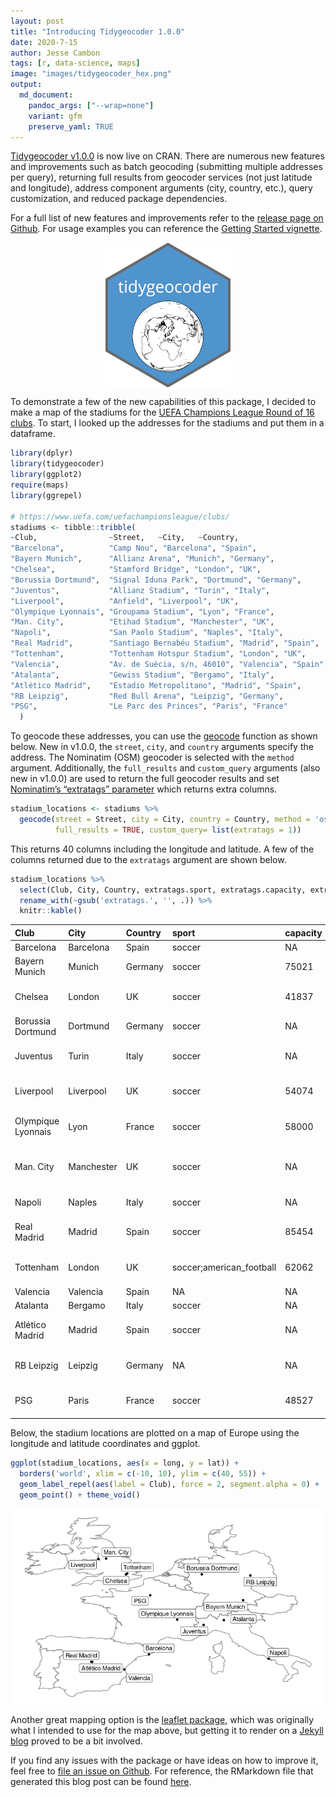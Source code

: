 ```yaml
---
layout: post
title: "Introducing Tidygeocoder 1.0.0"
date: 2020-7-15
author: Jesse Cambon
tags: [r, data-science, maps]
image: "images/tidygeocoder_hex.png"
output: 
  md_document:
    pandoc_args: ["--wrap=none"]
    variant: gfm
    preserve_yaml: TRUE
---
```


[Tidygeocoder v1.0.0](https://jessecambon.github.io/tidygeocoder/index.html) is now live on CRAN. There are numerous new features and improvements such as batch geocoding (submitting multiple addresses per query), returning full results from geocoder services (not just latitude and longitude), address component arguments (city, country, etc.), query customization, and reduced package dependencies.

For a full list of new features and improvements refer to the [release page on Github](https://github.com/jessecambon/tidygeocoder/releases/tag/v1.0.0). For usage examples you can reference the [Getting Started vignette](https://jessecambon.github.io/tidygeocoder/articles/tidygeocoder.html).

<img src="/../images/tidygeocoder_hex.png" width="200" style="display: block; margin: auto;" />

To demonstrate a few of the new capabilities of this package, I decided to make a map of the stadiums for the [UEFA Champions League Round of 16 clubs](https://www.uefa.com/uefachampionsleague/draws/2020/2001141/). To start, I looked up the addresses for the stadiums and put them in a dataframe.

``` r
library(dplyr)
library(tidygeocoder)
library(ggplot2)
require(maps)
library(ggrepel)

# https://www.uefa.com/uefachampionsleague/clubs/
stadiums <- tibble::tribble(
~Club,                ~Street,   ~City,   ~Country,
"Barcelona",          "Camp Nou", "Barcelona", "Spain",
"Bayern Munich",      "Allianz Arena", "Munich", "Germany",
"Chelsea",            "Stamford Bridge", "London", "UK",
"Borussia Dortmund",  "Signal Iduna Park", "Dortmund", "Germany",
"Juventus",           "Allianz Stadium", "Turin", "Italy",
"Liverpool",          "Anfield", "Liverpool", "UK",
"Olympique Lyonnais", "Groupama Stadium", "Lyon", "France",
"Man. City",          "Etihad Stadium", "Manchester", "UK",
"Napoli",             "San Paolo Stadium", "Naples", "Italy",
"Real Madrid",        "Santiago Bernabéu Stadium", "Madrid", "Spain",
"Tottenham",          "Tottenham Hotspur Stadium", "London", "UK",
"Valencia",           "Av. de Suècia, s/n, 46010", "Valencia", "Spain",
"Atalanta",           "Gewiss Stadium", "Bergamo", "Italy",
"Atlético Madrid",    "Estadio Metropolitano", "Madrid", "Spain",
"RB Leipzig",         "Red Bull Arena", "Leipzig", "Germany",
"PSG",                "Le Parc des Princes", "Paris", "France"
  )
```

To geocode these addresses, you can use the [geocode](https://jessecambon.github.io/tidygeocoder/reference/geocode.html) function as shown below. New in v1.0.0, the `street`, `city`, and `country` arguments specify the address. The Nominatim (OSM) geocoder is selected with the `method` argument. Additionally, the `full_results` and `custom_query` arguments (also new in v1.0.0) are used to return the full geocoder results and set [Nominatim’s “extratags” parameter](https://nominatim.org/release-docs/develop/api/Search/#parameters) which returns extra columns.

``` r
stadium_locations <- stadiums %>%
  geocode(street = Street, city = City, country = Country, method = 'osm', 
          full_results = TRUE, custom_query= list(extratags = 1))
```

This returns 40 columns including the longitude and latitude. A few of the columns returned due to the `extratags` argument are shown below.

``` r
stadium_locations %>%
  select(Club, City, Country, extratags.sport, extratags.capacity, extratags.operator, extratags.wikipedia) %>%
  rename_with(~gsub('extratags.', '', .)) %>%
  knitr::kable()
```

| Club               | City       | Country | sport                     | capacity | operator                      | wikipedia                         |
| :----------------- | :--------- | :------ | :------------------------ | :------- | :---------------------------- | :-------------------------------- |
| Barcelona          | Barcelona  | Spain   | soccer                    | NA       | NA                            | en:Camp Nou                       |
| Bayern Munich      | Munich     | Germany | soccer                    | 75021    | NA                            | de:Allianz Arena                  |
| Chelsea            | London     | UK      | soccer                    | 41837    | Chelsea Football Club         | en:Stamford Bridge (stadium)      |
| Borussia Dortmund  | Dortmund   | Germany | soccer                    | NA       | NA                            | de:Signal Iduna Park              |
| Juventus           | Turin      | Italy   | soccer                    | NA       | NA                            | it:Allianz Stadium (Torino)       |
| Liverpool          | Liverpool  | UK      | soccer                    | 54074    | Liverpool Football Club       | en:Anfield                        |
| Olympique Lyonnais | Lyon       | France  | soccer                    | 58000    | Olympique Lyonnais            | fr:Parc Olympique lyonnais        |
| Man. City          | Manchester | UK      | soccer                    | NA       | Manchester City Football Club | en:City of Manchester Stadium     |
| Napoli             | Naples     | Italy   | soccer                    | NA       | NA                            | en:Stadio San Paolo               |
| Real Madrid        | Madrid     | Spain   | soccer                    | 85454    | NA                            | es:Estadio Santiago Bernabéu      |
| Tottenham          | London     | UK      | soccer;american\_football | 62062    | Tottenham Hotspur             | en:Tottenham Hotspur Stadium      |
| Valencia           | Valencia   | Spain   | NA                        | NA       | NA                            | NA                                |
| Atalanta           | Bergamo    | Italy   | soccer                    | NA       | NA                            | NA                                |
| Atlético Madrid    | Madrid     | Spain   | soccer                    | NA       | NA                            | es:Estadio Metropolitano (Madrid) |
| RB Leipzig         | Leipzig    | Germany | NA                        | NA       | NA                            | de:Red Bull Arena (Leipzig)       |
| PSG                | Paris      | France  | soccer                    | 48527    | Paris Saint-Germain           | fr:Parc des Princes               |

Below, the stadium locations are plotted on a map of Europe using the longitude and latitude coordinates and ggplot.

``` r
ggplot(stadium_locations, aes(x = long, y = lat)) +
  borders('world', xlim = c(-10, 10), ylim = c(40, 55)) +
  geom_label_repel(aes(label = Club), force = 2, segment.alpha = 0) + 
  geom_point() + theme_void() 
```

<img src="/rmd_images/2020-07-15-tidygeocoder-1-0-0/unnamed-chunk-5-1.png" style="display: block; margin: auto;" />

Another great mapping option is the [leaflet package](https://rstudio.github.io/leaflet/), which was originally what I intended to use for the map above, but getting it to render on a [Jekyll blog](https://jekyllrb.com/) proved to be a bit involved.

If you find any issues with the package or have ideas on how to improve it, feel free to [file an issue on Github](https://github.com/jessecambon/tidygeocoder/issues). For reference, the RMarkdown file that generated this blog post can be found [here](https://github.com/jessecambon/jessecambon.github.io/tree/master/_posts/2020-07-15-tidygeocoder-1-0-0.Rmd).
